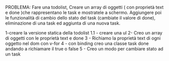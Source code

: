 PROBLEMA: Fare una todolist, Creare un array di oggetti ( con proprietà text e done )che rappresentano le task e mostratele a schermo. Aggiungere poi le funzionalità di cambio dello stato del task (cambiate il valore di done), eliminazione di una task ed aggiunta di una nuova task.

1-creare la versione statica della todolist
    1.1 - creare una ul
2- Creo un array di oggetti con le proprietà text e done
3 - Richiamo la proprietà text di ogni oggetto nel dom con v-for
4 - con binding creo una classe task done andando a richiamare il true o false 
5 - Creo un modo per cambiare stato ad un task

